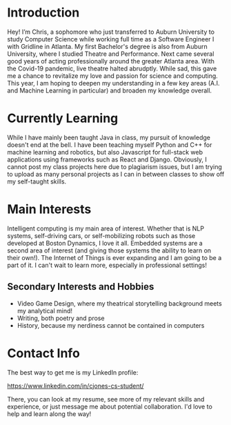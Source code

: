 # Introduction

Hey! I’m Chris, a sophomore who just transferred to Auburn University to study Computer Science while working full time as a Software Engineer I with Gridline in Atlanta. My first Bachelor's degree is also from Auburn University, where I studied Theatre and Performance. Next came several good years of acting professionally around the greater Atlanta area. With the Covid-19 pandemic, live theatre halted abrudptly. While sad, this gave me a chance to revitalize my love and passion for science and computing. This year, I am hoping to deepen my understanding in a few key areas (A.I. and Machine Learning in particular) and broaden my knowledge overall.

# Currently Learning

While I have mainly been taught Java in class, my pursuit of knowledge doesn't end at the bell. I have been teaching myself Python and C++ for machine learning and robotics, but also Javascript for full-stack web applications using frameworks such as React and Django. Obviously, I cannot post my class projects here due to plagiarism issues, but I am trying to upload as many personal projects as I can in between classes to show off my self-taught skills.

# Main Interests

Intelligent computing is my main area of interest. Whether that is NLP systems, self-driving cars, or self-mobilizing robots such as those developed at Boston Dynamics, I love it all. Embedded systems are a second area of interest (and giving those systems the ability to learn on their own!). The Internet of Things is ever expanding and I am going to be a part of it. I can't wait to learn more, especially in professional settings!

## Secondary Interests and Hobbies

- Video Game Design, where my theatrical storytelling background meets my analytical mind!
- Writing, both poetry and prose
- History, because my nerdiness cannot be contained in computers

# Contact Info

The best way to get me is my LinkedIn profile:

https://www.linkedin.com/in/cjones-cs-student/

There, you can look at my resume, see more of my relevant skills and experience, or just message me about potential collaboration. I'd love to help and learn 
along the way!
